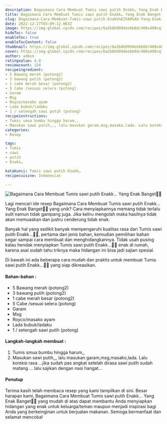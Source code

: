 ```yaml
---
description: Bagaimana Cara Membuat Tumis sawi putih Enakk… Yang Enak Banget"
title: Bagaimana Cara Membuat Tumis sawi putih Enakk… Yang Enak Banget
slug: Bagaimana-Cara-Membuat-Tumis-sawi-putih-Enakk%E2%80%A6-Yang-Enak-Banget
date: 2022-12-27T03:09:12.063Z
image: https://img-global.cpcdn.com/recipes/6a2b8b999deebb0d/400x400cq70/photo.jpg
hideToc: false
enableToc: true
enableTocContent: false
thumbnail: https://img-global.cpcdn.com/recipes/6a2b8b999deebb0d/400x400cq70/photo.jpg
cover: https://img-global.cpcdn.com/recipes/6a2b8b999deebb0d/400x400cq70/photo.jpg
author: admin
ratingvalue: 4.8
reviewcount: 124
recipeingredient:
- 5 Bawang merah (potong2)
- 3 bawang putih (potong2)
- 1 cabe merah besar (potong2)
- 5 Cabe /sesuai selera (potong)
- Garam
- Msg
- Royco/masako ayam
- Lada bubuk/ladaku
- 1 / setengah sawi putih (potong)
recipeinstructions:
- Tumis smua bumbu hingga harum,,
- Masukan sawi putih,,, lalu masukan garam,msg,masako,lada. Lalu koreksi rasa …jika sudah pas angkat setelah dirasa sawi putih sudah matang … lalu sajikan dengan nasi hangat…
categories:
- Resep

tags:
- Tumis
- sawi
- putih
- Enakk…

katakunci: Tumis sawi putih Enakk…
recipecuisine: Indonesian

---
```


![Bagaimana Cara Membuat Tumis sawi putih Enakk… Yang Enak Banget👩‍🍳](https://img-global.cpcdn.com/recipes/6a2b8b999deebb0d/400x400cq70/photo.jpg)

Lagi mencari ide resep Bagaimana Cara Membuat Tumis sawi putih Enakk… Yang Enak Banget👩‍🍳 yang unik? Cara menyiapkannya memang tidak terlalu sulit namun tidak gampang juga. Jika keliru mengolah maka hasilnya tidak akan memuaskan dan justru cenderung tidak enak.

Banyak hal yang sedikit banyak mempengaruhi kualitas rasa dari Tumis sawi putih Enakk…👩‍🍳, pertama dari jenis bahan, kemudian pemilihan bahan segar sampai cara membuat dan menghidangkannya. Tidak usah pusing kalau hendak menyiapkan Tumis sawi putih Enakk…👩‍🍳 enak di rumah, karena asal sudah tahu triknya maka hidangan ini bisa jadi sajian spesial.

Di bawah ini ada beberapa cara mudah dan praktis untuk membuat Tumis sawi putih Enakk…👩‍🍳 yang siap dikreasikan.

<!--inarticleads1-->

#### Bahan-bahan :

- 5 Bawang merah (potong2)
- 3 bawang putih (potong2)
- 1 cabe merah besar (potong2)
- 5 Cabe /sesuai selera (potong)
- Garam
- Msg
- Royco/masako ayam
- Lada bubuk/ladaku
- 1 / setengah sawi putih (potong)

<!--inarticleads2-->

#### Langkah-langkah membuat :

1. Tumis smua bumbu hingga harum,,
1. Masukan sawi putih,,, lalu masukan garam,msg,masako,lada. Lalu koreksi rasa …jika sudah pas angkat setelah dirasa sawi putih sudah matang … lalu sajikan dengan nasi hangat…

#### Penutup

Terima kasih telah membaca resep yang kami tampilkan di sini. Besar harapan kami, Bagaimana Cara Membuat Tumis sawi putih Enakk… Yang Enak Banget👩‍🍳 yang mudah di atas dapat membantu Anda menyiapkan hidangan yang enak untuk keluarga/teman maupun menjadi inspirasi bagi Anda yang berkeinginan untuk berjualan makanan. Semoga bermanfaat dan selamat mencoba!